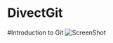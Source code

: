 # DivectGit
#Introduction to Git
![ScreenShot](https://raw.github.com/Dante-Ajushi/DivectGit/tree/master/resources/img/git_badge.fw-600x600.png)
